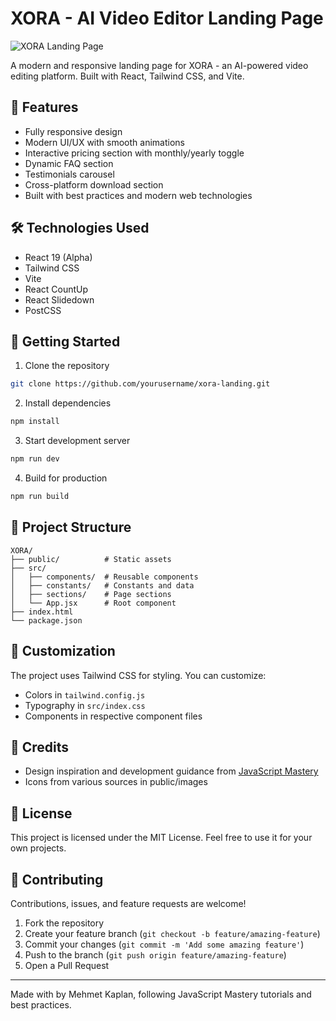 # XORA - AI Video Editor Landing Page

![XORA Landing Page](public/images/hero.png)

A modern and responsive landing page for XORA - an AI-powered video editing platform. Built with React, Tailwind CSS, and Vite.

## 🌟 Features

- Fully responsive design 
- Modern UI/UX with smooth animations
- Interactive pricing section with monthly/yearly toggle
- Dynamic FAQ section
- Testimonials carousel
- Cross-platform download section
- Built with best practices and modern web technologies

## 🛠 Technologies Used

- React 19 (Alpha)
- Tailwind CSS
- Vite
- React CountUp
- React Slidedown
- PostCSS

## 🚀 Getting Started

1. Clone the repository
```bash
git clone https://github.com/yourusername/xora-landing.git
```

2. Install dependencies
```bash
npm install
```

3. Start development server
```bash
npm run dev
```

4. Build for production
```bash
npm run build
```

## 📝 Project Structure

```
XORA/
├── public/          # Static assets
├── src/
│   ├── components/  # Reusable components
│   ├── constants/   # Constants and data
│   ├── sections/    # Page sections
│   └── App.jsx      # Root component
├── index.html
└── package.json
```

## 🎨 Customization

The project uses Tailwind CSS for styling. You can customize:

- Colors in `tailwind.config.js`
- Typography in `src/index.css`
- Components in respective component files

## 🙏 Credits

- Design inspiration and development guidance from [JavaScript Mastery](https://www.jsmastery.pro)
- Icons from various sources in public/images

## 📄 License

This project is licensed under the MIT License. Feel free to use it for your own projects.

## 🤝 Contributing

Contributions, issues, and feature requests are welcome!

1. Fork the repository
2. Create your feature branch (`git checkout -b feature/amazing-feature`)
3. Commit your changes (`git commit -m 'Add some amazing feature'`)
4. Push to the branch (`git push origin feature/amazing-feature`)
5. Open a Pull Request

---

Made with  by Mehmet Kaplan, following JavaScript Mastery tutorials and best practices.
